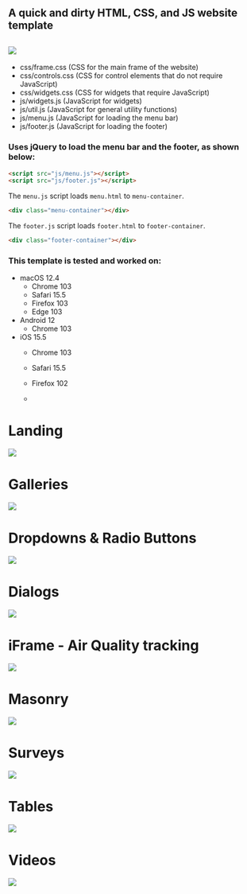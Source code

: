 ﻿## A quick and dirty HTML, CSS, and JS website template

## ![](https://github.com/KarmaScripter/BudgetWeb/blob/main/img/BudgetWeb.png)

- css/frame.css (CSS for the main frame of the website)
- css/controls.css (CSS for control elements that do not require JavaScript)
- css/widgets.css (CSS for widgets that require JavaScript)
- js/widgets.js (JavaScript for widgets)
- js/util.js (JavaScript for general utility functions)
- js/menu.js (JavaScript for loading the menu bar)
- js/footer.js (JavaScript for loading the footer)

### Uses jQuery to load the menu bar and the footer, as shown below:
```html
<script src="js/menu.js"></script>
<script src="js/footer.js"></script>
```
The `menu.js` script loads `menu.html` to `menu-container`.
```html
<div class="menu-container"></div>
```
The `footer.js` script loads `footer.html` to `footer-container`.
```html
<div class="footer-container"></div>
```

### This template is tested and worked on:
- macOS 12.4
  - Chrome 103
  - Safari 15.5
  - Firefox 103
  - Edge 103
- Android 12
  - Chrome 103
- iOS 15.5
  - Chrome 103
  - Safari 15.5
  - Firefox 102
 
  - 

# Landing
![](https://github.com/KarmaScripter/BudgetWeb/blob/main/etc/github/Overview.PNG)

# Galleries
![](https://github.com/KarmaScripter/BudgetWeb/blob/main/etc/github/Gallery.PNG)

# Dropdowns & Radio Buttons
![](https://github.com/KarmaScripter/BudgetWeb/blob/main/etc/github/Dropdowns.PNG)

# Dialogs
![](https://github.com/KarmaScripter/BudgetWeb/blob/main/etc/github/Dialogs.PNG)

# iFrame - Air Quality tracking
![](https://github.com/KarmaScripter/BudgetWeb/blob/main/etc/github/Iframe.PNG)

# Masonry
![](https://github.com/KarmaScripter/BudgetWeb/blob/main/etc/github/Masonry.PNG)

# Surveys
![](https://github.com/KarmaScripter/BudgetWeb/blob/main/etc/github/Surveys.PNG)

# Tables
![](https://github.com/KarmaScripter/BudgetWeb/blob/main/etc/github/Tables.PNG)

# Videos
![](https://github.com/KarmaScripter/BudgetWeb/blob/main/etc/github/Video.PNG)


